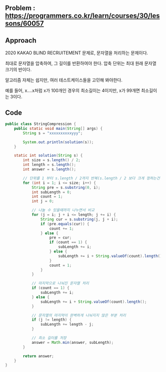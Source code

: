 ## Problem : https://programmers.co.kr/learn/courses/30/lessons/60057

## Approach

2020 KAKAO BLIND RECRUITEMENT 문제로, 문자열을 처리하는 문제이다.

최대로 문자열을 압축하여, 그 길이를 반환하여야 한다. 압축 단위는 최대 원래 문자열 크기의 반이다.

알고리즘 자체는 쉽지만, 여러 테스트케이스들을 고민해 봐야한다. 

예를 들어, x....x처럼 x가 100개인 경우의 최소길이는 4이지만, x가 99개면 최소길이는 3이다.

## Code

```java
public class StringCompression {
    public static void main(String[] args) {
        String s = "xxxxxxxxxxyyy";

        System.out.println(solution(s));
    }

    static int solution(String s) {
        int size = s.length() / 2;
        int length = s.length();
        int answer = s.length();

        // 단위를 1 부터 s.length / 2까지 반복(s.length / 2 보다 크게 정하는건 무의미)
        for (int i = 1; i <= size; i++) {
            String pre = s.substring(0, i);
            int subLength = 0;
            int count = 1;
            int j = 0;

            // 나눌 수 있을때까지 나누면서 비교
            for (j = i; j + i <= length; j += i) {
                String cur = s.substring(j, j + i);
                if (pre.equals(cur)) {
                    count += 1;
                } else {
                    pre = cur;
                    if (count == 1) {
                        subLength += i;
                    } else {
                        subLength += i + String.valueOf(count).length();
                    }
                    count = 1;
                }
            }

            // 마지막으로 나눠진 문자열 처리
            if (count == 1) {
                subLength += i;
            } else {
                subLength += i + String.valueOf(count).length();
            }

            // 문자열의 마지막이 완벽하게 나눠지지 않은 부분 처리
            if (j != length) {
                subLength += length - j;
            }

            // 최소 길이를 저장
            answer = Math.min(answer, subLength);
        }

        return answer;
    }
}

```

